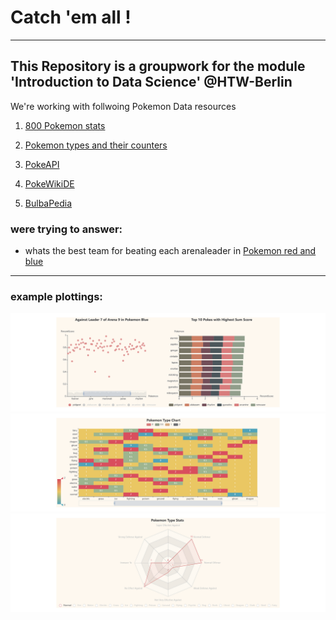 # Catch 'em all !
---
## This Repository is a groupwork for the module 'Introduction to Data Science' @HTW-Berlin
We're working with follwoing Pokemon Data resources 
1. [800 Pokemon stats](https://www.kaggle.com/abcsds/pokemon)
2. [Pokemon types and their counters](https://www.kaggle.com/mrinalshankar/pokemon-types)

3. [PokeAPI](https://pokeapi.co/)

4. [PokeWikiDE](https://www.pokewiki.de/Hauptseite)
5. [BulbaPedia](https://bulbapedia.bulbagarden.net/wiki/Main_Page)


### were trying to answer:
- whats the best team for beating each arenaleader in [Pokemon red and blue](https://en.wikipedia.org/wiki/Pok%C3%A9mon_Red_and_Blue)
---

### example plottings:
![Plotting1](./plotting/static/img/example1.png)
![Plotting1](./plotting/static/img/example2.png)
![Plotting1](./plotting/static/img/example3.png)

